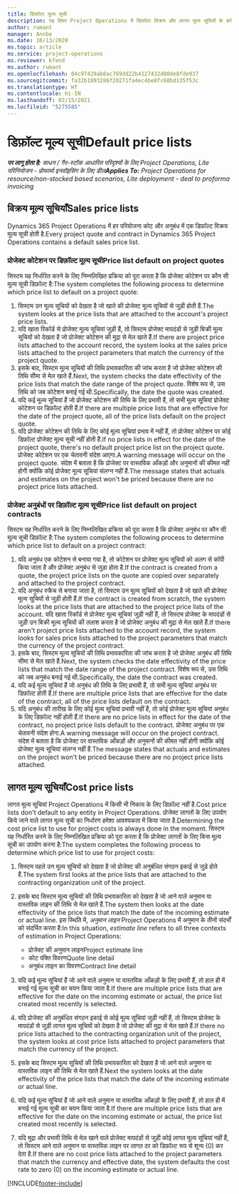 ```yaml
---
title: डिफ़ॉल्ट मूल्य सूची
description: यह विषय Project Operations में डिफ़ॉल्ट विक्रय और लागत मूल्य सूचियों के बारे में जानकारी प्रदान करता है.
author: rumant
manager: Annbe
ms.date: 10/13/2020
ms.topic: article
ms.service: project-operations
ms.reviewer: kfend
ms.author: rumant
ms.openlocfilehash: 04c97429ab8ac769dd22b4127432d80de8fde937
ms.sourcegitcommit: fa32b1893286f20271fa4ec4be8fc68bd135f53c
ms.translationtype: HT
ms.contentlocale: hi-IN
ms.lasthandoff: 02/15/2021
ms.locfileid: "5275585"
---
```

# <a name="default-price-lists"></a><span data-ttu-id="31da8-103">डिफ़ॉल्ट मूल्य सूची</span><span class="sxs-lookup"><span data-stu-id="31da8-103">Default price lists</span></span>

<span data-ttu-id="31da8-104">_**पर लागू होता है:** साधन / गैर-स्टॉक आधारित परिदृश्यों के लिए Project Operations, Lite परिनियोजन - प्रोफार्मा इनवॉइसिंग के लिए डील_</span><span class="sxs-lookup"><span data-stu-id="31da8-104">_**Applies To:** Project Operations for resource/non-stocked based scenarios, Lite deployment - deal to proforma invoicing_</span></span>

## <a name="sales-price-lists"></a><span data-ttu-id="31da8-105">विक्रय मूल्य सूचियाँ</span><span class="sxs-lookup"><span data-stu-id="31da8-105">Sales price lists</span></span>

<span data-ttu-id="31da8-106">Dynamics 365 Project Operations में हर परियोजना कोट और अनुबंध में एक डिफ़ॉल्ट विक्रय मूल्य सूची होती है.</span><span class="sxs-lookup"><span data-stu-id="31da8-106">Every project quote and contract in Dynamics 365 Project Operations contains a default sales price list.</span></span> 

### <a name="price-list-default-on-project-quotes"></a><span data-ttu-id="31da8-107">प्रोजेक्ट कोटेशन पर डिफ़ॉल्ट मूल्य सूची</span><span class="sxs-lookup"><span data-stu-id="31da8-107">Price list default on project quotes</span></span>
<span data-ttu-id="31da8-108">सिस्टम यह निर्धारित करने के लिए निम्नलिखित प्रक्रिया को पूरा करता है कि प्रोजेक्ट कोटेशन पर कौन सी मूल्य सूची डिफ़ॉल्ट है:</span><span class="sxs-lookup"><span data-stu-id="31da8-108">The system completes the following process to determine which price list to default on a project quote:</span></span>

1. <span data-ttu-id="31da8-109">सिस्टम उन मूल्य सूचियों को देखता है जो खाते की प्रोजेक्ट मूल्य सूचियों से जुड़ी होती हैं.</span><span class="sxs-lookup"><span data-stu-id="31da8-109">The system looks at the price lists that are attached to the account's project price lists.</span></span> 
2. <span data-ttu-id="31da8-110">यदि खाता रिकॉर्ड से प्रोजेक्ट मूल्य सूचियां जुड़ी हैं, तो सिस्टम प्रोजेक्ट मापदंडों से जुड़ी बिक्री मूल्य सूचियों को देखता है जो प्रोजेक्ट कोटेशन की मुद्रा से मेल खाते हैं.</span><span class="sxs-lookup"><span data-stu-id="31da8-110">If there are project price lists attached to the account record, the system looks at the sales price lists attached to the project parameters that match the currency of the project quote.</span></span>
3. <span data-ttu-id="31da8-111">इसके बाद, सिस्टम मूल्य सूचियों की तिथि प्रभावकारिता की जांच करता है जो प्रोजेक्ट कोटेशन की तिथि सीमा से मेल खाते हैं.</span><span class="sxs-lookup"><span data-stu-id="31da8-111">Next, the system checks the date effectivity of the price lists that match the date range of the project quote.</span></span> <span data-ttu-id="31da8-112">विशेष रूप से, उस तिथि को जब कोटेशन बनाई गई थी.</span><span class="sxs-lookup"><span data-stu-id="31da8-112">Specifically, the date the quote was created.</span></span>
4. <span data-ttu-id="31da8-113">यदि कई मूल्य सूचियां हैं जो प्रोजेक्ट कोटेशन की तिथि के लिए प्रभावी हैं, तो सभी मूल्य सूचियां प्रोजेक्ट कोटेशन पर डिफ़ॉल्ट होती हैं.</span><span class="sxs-lookup"><span data-stu-id="31da8-113">If there are multiple price lists that are effective for the date of the project quote, all of the price lists default on the project quote.</span></span>
5. <span data-ttu-id="31da8-114">यदि प्रोजेक्ट कोटेशन की तिथि के लिए कोई मूल्य सूचियां प्रभाव में नहीं हैं, तो प्रोजेक्ट कोटेशन पर कोई डिफ़ॉल्ट प्रोजेक्ट मूल्य सूची नहीं होती हैं.</span><span class="sxs-lookup"><span data-stu-id="31da8-114">If no price lists in effect for the date of the project quote, there's no default project price list on the project quote.</span></span> <span data-ttu-id="31da8-115">प्रोजेक्ट कोटेशन पर एक चेतावनी संदेश आएगा.</span><span class="sxs-lookup"><span data-stu-id="31da8-115">A warning message will occur on the project quote.</span></span> <span data-ttu-id="31da8-116">संदेश में बताता है कि प्रोजेक्ट पर वास्तविक आँकड़ों और अनुमानों की कीमत नहीं होगी क्योंकि कोई प्रोजेक्ट मूल्य सूचियां संलग्न नहीं हैं.</span><span class="sxs-lookup"><span data-stu-id="31da8-116">The message states that actuals and estimates on the project won't be priced because there are no project price lists attached.</span></span>

### <a name="price-list-default-on-project-contracts"></a><span data-ttu-id="31da8-117">प्रोजेक्ट अनुबंधों पर डिफ़ॉल्ट मूल्य सूची</span><span class="sxs-lookup"><span data-stu-id="31da8-117">Price list default on project contracts</span></span> 
<span data-ttu-id="31da8-118">सिस्टम यह निर्धारित करने के लिए निम्नलिखित प्रक्रिया को पूरा करता है कि प्रोजेक्ट अनुबंध पर कौन सी मूल्य सूची डिफ़ॉल्ट है:</span><span class="sxs-lookup"><span data-stu-id="31da8-118">The system completes the following process to determine which price list to default on a project contract:</span></span>

1. <span data-ttu-id="31da8-119">यदि अनुबंध एक कोटेशन से बनाया गया है, तो कोटेशन पर प्रोजेक्ट मूल्य सूचियों को अलग से कॉपी किया जाता है और प्रोजेक्ट अनुबंध से जुड़ा होता है.</span><span class="sxs-lookup"><span data-stu-id="31da8-119">If the contract is created from a quote, the project price lists on the quote are copied over separately and attached to the project contract.</span></span>
2. <span data-ttu-id="31da8-120">यदि अनुबंध स्क्रैच से बनाया जाता है, तो सिस्टम उन मूल्य सूचियों को देखता है जो खाते की प्रोजेक्ट मूल्य सूचियों से जुड़ी होती हैं.</span><span class="sxs-lookup"><span data-stu-id="31da8-120">If the contract is created from scratch, the system looks at the price lists that are attached to the project price lists of the account.</span></span> <span data-ttu-id="31da8-121">यदि खाता रिकॉर्ड से प्रोजेक्ट मूल्य सूचियां जुड़ी नहीं हैं, तो सिस्टम प्रोजेक्ट के मापदंडों से जुड़ी उन बिक्री मूल्य सूचियों की तलाश करता है जो प्रोजेक्ट अनुबंध की मुद्रा से मेल खाते हैं.</span><span class="sxs-lookup"><span data-stu-id="31da8-121">If there aren't project price lists attached to the account record, the system looks for sales price lists attached to the project parameters that match the currency of the project contract.</span></span>
4. <span data-ttu-id="31da8-122">इसके बाद, सिस्टम मूल्य सूचियों की तिथि प्रभावकारिता की जांच करता है जो प्रोजेक्ट अनुबंध की तिथि सीमा से मेल खाते हैं.</span><span class="sxs-lookup"><span data-stu-id="31da8-122">Next, the system checks the date effectivity of the price lists that match the date range of the project contract.</span></span> <span data-ttu-id="31da8-123">विशेष रूप से, उस तिथि को जब अनुबंध बनाई गई थी.</span><span class="sxs-lookup"><span data-stu-id="31da8-123">Specifically, the date the contract was created.</span></span>
5. <span data-ttu-id="31da8-124">यदि कई मूल्य सूचियां हैं जो अनुबंध की तिथि के लिए प्रभावी हैं, तो सभी मूल्य सूचियां अनुबंध पर डिफ़ॉल्ट होती हैं.</span><span class="sxs-lookup"><span data-stu-id="31da8-124">If there are multiple price lists that are effective for the date of the contract, all of the price lists default on the contract.</span></span>
6. <span data-ttu-id="31da8-125">यदि अनुबंध की तारीख के लिए कोई मूल्य सूचियां प्रभावी नहीं हैं, तो कोई प्रोजेक्ट मूल्य सूचियां अनुबंध के लिए डिफ़ॉल्ट नहीं होती हैं.</span><span class="sxs-lookup"><span data-stu-id="31da8-125">If there are no price lists in effect for the date of the contract, no project price lists default to the contract.</span></span> <span data-ttu-id="31da8-126">प्रोजेक्ट अनुबंध पर एक चेतावनी संदेश होगा.</span><span class="sxs-lookup"><span data-stu-id="31da8-126">A warning message will occur on the project contract.</span></span> <span data-ttu-id="31da8-127">संदेश में बताता है कि प्रोजेक्ट पर वास्तविक आँकड़ों और अनुमानों की कीमत नहीं होगी क्योंकि कोई प्रोजेक्ट मूल्य सूचियां संलग्न नहीं हैं.</span><span class="sxs-lookup"><span data-stu-id="31da8-127">The message states that actuals and estimates on the project won't be priced because there are no project price lists attached.</span></span>

## <a name="cost-price-lists"></a><span data-ttu-id="31da8-128">लागत मूल्य सूचियाँ</span><span class="sxs-lookup"><span data-stu-id="31da8-128">Cost price lists</span></span>

<span data-ttu-id="31da8-129">लागत मूल्य सूचियां Project Operations में किसी भी निकाय के लिए डिफ़ॉल्ट नहीं है.</span><span class="sxs-lookup"><span data-stu-id="31da8-129">Cost price lists don't default to any entity in Project Operations.</span></span> <span data-ttu-id="31da8-130">प्रोजेक्ट लागतों के लिए उपयोग किये जाने वाले लागत मूल्य सूची का निर्धारण हमेशा आवश्यकता में किया जाता है.</span><span class="sxs-lookup"><span data-stu-id="31da8-130">Determining the cost price list to use for project costs is always done in the moment.</span></span> <span data-ttu-id="31da8-131">सिस्टम यह निर्धारित करने के लिए निम्नलिखित प्रक्रिया को पूरा करता है कि प्रोजेक्ट लागतों के लिए किस मूल्य सूची का उपयोग करना है:</span><span class="sxs-lookup"><span data-stu-id="31da8-131">The system completes the following process to determine which price list to use for project costs:</span></span>

1. <span data-ttu-id="31da8-132">सिस्टम पहले उन मूल्य सूचियों को देखता है जो प्रोजेक्ट की अनुबंधित संगठन इकाई से जुड़े होते हैं.</span><span class="sxs-lookup"><span data-stu-id="31da8-132">The system first looks at the price lists that are attached to the contracting organization unit of the project.</span></span>
2. <span data-ttu-id="31da8-133">इसके बाद सिस्टम मूल्य सूचियों की तिथि प्रभावकारिता को देखता है जो आने वाले अनुमान या वास्तविक लाइन की तिथि से मेल खाते हैं.</span><span class="sxs-lookup"><span data-stu-id="31da8-133">The system then looks at the date effectivity of the price lists that match the date of the incoming estimate or actual line.</span></span> <span data-ttu-id="31da8-134">इस स्थिति में, *अनुमान लाइन* Project Operations में अनुमान के तीनों संदर्भों को संदर्भित करता है:</span><span class="sxs-lookup"><span data-stu-id="31da8-134">In this situation, *estimate line* refers to all three contexts of estimation in Project Operations:</span></span>

    - <span data-ttu-id="31da8-135">प्रोजेक्ट की अनुमान लाइन</span><span class="sxs-lookup"><span data-stu-id="31da8-135">Project estimate line</span></span>
    - <span data-ttu-id="31da8-136">कोट पंक्ति विवरण</span><span class="sxs-lookup"><span data-stu-id="31da8-136">Quote line detail</span></span>
    - <span data-ttu-id="31da8-137">अनुबंध लाइन का विवरण</span><span class="sxs-lookup"><span data-stu-id="31da8-137">Contract line detail</span></span>
  
3. <span data-ttu-id="31da8-138">यदि कई मूल्य सूचियां हैं जो आने वाले अनुमान या वास्तविक आँकड़ों के लिए प्रभावी हैं, तो हाल ही में बनाई गई मूल्य सूची का चयन किया जाता है.</span><span class="sxs-lookup"><span data-stu-id="31da8-138">If there are multiple price lists that are effective for the date on the incoming estimate or actual, the price list created most recently is selected.</span></span>
4. <span data-ttu-id="31da8-139">यदि प्रोजेक्ट की अनुबंधित संगठन इकाई से कोई मूल्य सूचियां जुड़ी नहीं हैं, तो सिस्टम प्रोजेक्ट के मापदंडों से जुड़ी लागत मूल्य सूचियों को देखता है जो प्रोजेक्ट की मुद्रा से मेल खाते हैं.</span><span class="sxs-lookup"><span data-stu-id="31da8-139">If there no price lists attached to the contracting organization unit of the project, the system looks at cost price lists attached to project parameters that match the currency of the project.</span></span>
5. <span data-ttu-id="31da8-140">इसके बाद सिस्टम मूल्य सूचियों की तिथि प्रभावकारिता को देखता है जो आने वाले अनुमान या वास्तविक लाइन की तिथि से मेल खाते हैं.</span><span class="sxs-lookup"><span data-stu-id="31da8-140">Next the system looks at the date effectivity of the price lists that match the date of the incoming estimate or actual line.</span></span> 
6. <span data-ttu-id="31da8-141">यदि कई मूल्य सूचियां हैं जो आने वाले अनुमान या वास्तविक आँकड़ों के लिए प्रभावी हैं, तो हाल ही में बनाई गई मूल्य सूची का चयन किया जाता है.</span><span class="sxs-lookup"><span data-stu-id="31da8-141">If there are multiple price lists that are effective for the date on the incoming estimate or actual, the price list created most recently is selected.</span></span>
7. <span data-ttu-id="31da8-142">यदि मुद्रा और प्रभावी तिथि से मेल खाने वाले प्रोजेक्ट मापदंडों से जुड़ी कोई लागत मूल्य सूचियां नहीं हैं, तो सिस्टम आने वाले अनुमान या वास्तविक लाइन पर लागत दर को डिफ़ॉल्ट रूप से शून्य (0) कर देता है.</span><span class="sxs-lookup"><span data-stu-id="31da8-142">If there are no cost price lists attached to the project parameters that match the currency and effective date, the system defaults the cost rate to zero (0) on the incoming estimate or actual line.</span></span>


[!INCLUDE[footer-include](../includes/footer-banner.md)]
